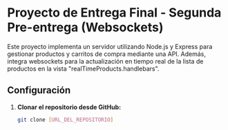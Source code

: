# Proyecto de Entrega Final - Segunda Pre-entrega (Websockets)

Este proyecto implementa un servidor utilizando Node.js y Express para gestionar productos y carritos de compra mediante una API. Además, integra websockets para la actualización en tiempo real de la lista de productos en la vista "realTimeProducts.handlebars".

## Configuración

1. **Clonar el repositorio desde GitHub:**

   ```bash
   git clone [URL_DEL_REPOSITORIO]
